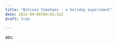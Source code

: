 ```yaml
---
title: "Bitcoin Tomatoes - a holiday experiment"
date: 2022-09-06T04:03:52Z
draft: true

---
```


abc